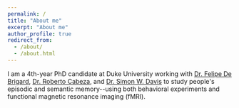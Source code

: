 ```yaml
---
permalink: /
title: "About me"
excerpt: "About me"
author_profile: true
redirect_from: 
  - /about/
  - /about.html
---
```


<!-- About me3
====== -->
I am a 4th-year PhD candidate at Duke University working with [Dr. Felipe De Brigard](https://www.imclab.org), [Dr. Roberto Cabeza](http://cabezalab.org), and [Dr. Simon W. Davis](https://sites.duke.edu/electricdino/) to study people's episodic and semantic memory--using both behavioral experiments and functional magnetic resonance imaging (fMRI).
